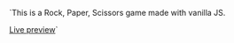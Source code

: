 `This is a Rock, Paper, Scissors game made with vanilla JS.

<a href="https://danielgrec.github.io/rock-paper-scrissors/">Live preview</a>`
